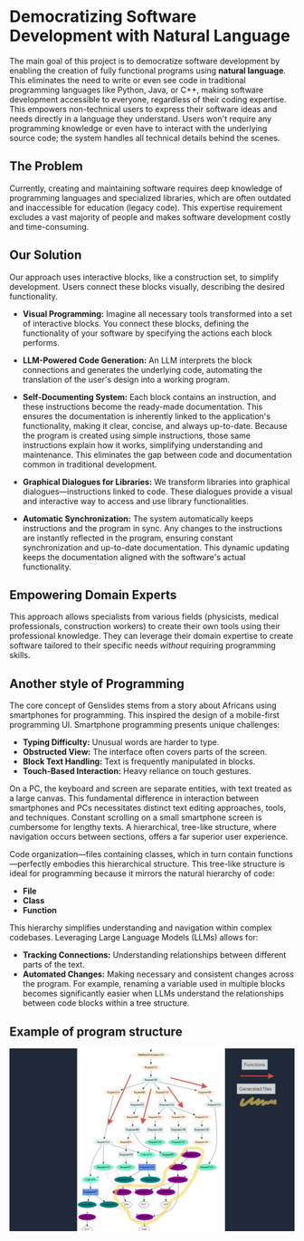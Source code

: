 # Democratizing Software Development with Natural Language

The main goal of this project is to democratize software development by enabling the creation of fully functional programs using **natural language**.  This eliminates the need to write or even see code in traditional programming languages like Python, Java, or C++, making software development accessible to everyone, regardless of their coding expertise.  This empowers non-technical users to express their software ideas and needs directly in a language they understand. Users won't require any programming knowledge or even have to interact with the underlying source code; the system handles all technical details behind the scenes.

## The Problem

Currently, creating and maintaining software requires deep knowledge of programming languages and specialized libraries, which are often outdated and inaccessible for education (legacy code). This expertise requirement excludes a vast majority of people and makes software development costly and time-consuming.

## Our Solution

Our approach uses interactive blocks, like a construction set, to simplify development.  Users connect these blocks visually, describing the desired functionality.

* **Visual Programming:**  Imagine all necessary tools transformed into a set of interactive blocks. You connect these blocks, defining the functionality of your software by specifying the actions each block performs.

* **LLM-Powered Code Generation:** An LLM interprets the block connections and generates the underlying code, automating the translation of the user's design into a working program.

* **Self-Documenting System:** Each block contains an instruction, and these instructions become the ready-made documentation. This ensures the documentation is inherently linked to the application's functionality, making it clear, concise, and always up-to-date.  Because the program is created using simple instructions, those same instructions explain how it works, simplifying understanding and maintenance. This eliminates the gap between code and documentation common in traditional development.

* **Graphical Dialogues for Libraries:** We transform libraries into graphical dialogues—instructions linked to code. These dialogues provide a visual and interactive way to access and use library functionalities.

* **Automatic Synchronization:** The system automatically keeps instructions and the program in sync. Any changes to the instructions are instantly reflected in the program, ensuring constant synchronization and up-to-date documentation. This dynamic updating keeps the documentation aligned with the software's actual functionality.

## Empowering Domain Experts

This approach allows specialists from various fields (physicists, medical professionals, construction workers) to create their own tools using their professional knowledge. They can leverage their domain expertise to create software tailored to their specific needs *without* requiring programming skills.

## Another style of Programming

The core concept of Genslides stems from a story about Africans using smartphones for programming. This inspired the design of a mobile-first programming UI.  Smartphone programming presents unique challenges:

* **Typing Difficulty:** Unusual words are harder to type.
* **Obstructed View:**  The interface often covers parts of the screen.
* **Block Text Handling:** Text is frequently manipulated in blocks.
* **Touch-Based Interaction:**  Heavy reliance on touch gestures.

On a PC, the keyboard and screen are separate entities, with text treated as a large canvas. This fundamental difference in interaction between smartphones and PCs necessitates distinct text editing approaches, tools, and techniques.  Constant scrolling on a small smartphone screen is cumbersome for lengthy texts. A hierarchical, tree-like structure, where navigation occurs between sections, offers a far superior user experience.

Code organization—files containing classes, which in turn contain functions—perfectly embodies this hierarchical structure.  This tree-like structure is ideal for programming because it mirrors the natural hierarchy of code:

* **File**
* **Class**
* **Function**

This hierarchy simplifies understanding and navigation within complex codebases.  Leveraging Large Language Models (LLMs) allows for:

* **Tracking Connections:**  Understanding relationships between different parts of the text.
* **Automated Changes:**  Making necessary and consistent changes across the program. For example, renaming a variable used in multiple blocks becomes significantly easier when LLMs understand the relationships between code blocks within a tree structure.

## Example of program structure

![Alt text](../images/2024-11-27_14-42-33.png)
